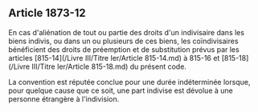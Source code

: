 Article 1873-12
----
En cas d'aliénation de tout ou partie des droits d'un indivisaire dans les biens
indivis, ou dans un ou plusieurs de ces biens, les coïndivisaires bénéficient
des droits de préemption et de substitution prévus par les articles [815-14](/Livre III/Titre Ier/Article 815-14.md) à
815-16 et [815-18](/Livre III/Titre Ier/Article 815-18.md) du présent code.

La convention est réputée conclue pour une durée indéterminée lorsque, pour
quelque cause que ce soit, une part indivise est dévolue à une personne
étrangère à l'indivision.
